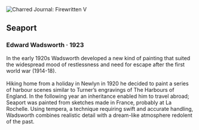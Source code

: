<div class="artwork-of-the-day">
  <div class="container">
    <div class="img-wrapper">
      <img
        src="https://uploads0.wikiart.org/images/edward-wadsworth/seaport-1923.jpg!Large.jpg"
        alt="Charred Journal: Firewritten V" />
    </div>
    <div class="artwork-detail">
      <div class="artwork-origin"> 
        <h2 class="artwork-name">Seaport</h2>
        <h3 class="artist">
          Edward Wadsworth
                    ·  1923
        </h3>
      </div>
      <p class="description">
        <span class="artwork-description-text ng-binding" ng-bind-html="viewModel.ArtworkOfTheDay.Description | unsafe">In the early 1920s Wadsworth developed a new kind of painting that suited the widespread mood of restlessness and need for escape after the first world war (1914-18).
<br>
<br>Hiking home from a holiday in Newlyn in 1920 he decided to paint a series of harbour scenes similar to Turner’s engravings of The Harbours of England. In the following year an inheritance enabled him to travel abroad; Seaport was painted from sketches made in France, probably at La Rochelle. Using tempera, a technique requiring swift and accurate handling, Wadsworth combines realistic detail with a dream-like atmosphere redolent of the past.</span>
                        <div class="text-shadow-container" ng-show="showShadow" style=""></div>
      </p>
    </div>
  </div>

</div>
